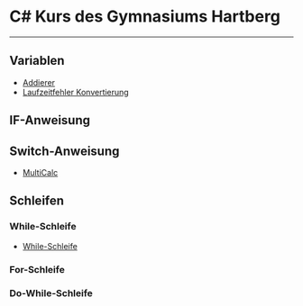 # C# Kurs des Gymnasiums Hartberg
---------------
## Variablen
* [Addierer](https://github.com/benschi11/Gym-Hartberg-C-Sharp/tree/master/6.%20Klasse/Addierer)
* [Laufzeitfehler Konvertierung](https://github.com/benschi11/Gym-Hartberg-C-Sharp/tree/master/6.%20Klasse/Laufzeitfehler-Konvertierung)
## IF-Anweisung
## Switch-Anweisung
* [MultiCalc](https://github.com/benschi11/Gym-Hartberg-C-Sharp/tree/master/6.%20Klasse/MultiCalc)

## Schleifen
### While-Schleife
* [While-Schleife](https://github.com/benschi11/Gym-Hartberg-C-Sharp/tree/master/6.%20Klasse/While-Schleife)
### For-Schleife
### Do-While-Schleife
